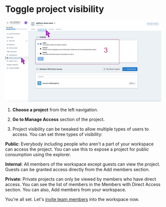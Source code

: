 # Toggle project visibility

![](../assets/images/project-visibility.png)
1. **Choose a project** from the left navigation. 

2. **Go to Manage Access** section of the project. 

3. Project visibility can be tweaked to allow multiple types of users to access. You can set three types of visibility:

**Public**: Everybody including people who aren't a part of your workspace can access the project. You can use this to expose a project for public consumption using the explorer. 

**Internal**: All members of the workspace except guests can view the project. Guests can be granted access directly from the Add members section.

**Private**: Private projects can only be viewed by members who have direct access. You can see the list of members in the Members with Direct Access section. You can also, Add members from your workspace.

You're all set. Let's [invite team members](5.team.md) into the workspace now. 
